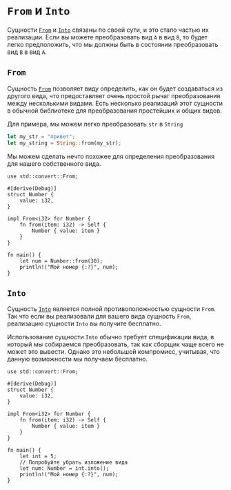 # `From` и `Into`

Сущности [`From`](https://doc.rust-lang.org/std/convert/trait.From.html) и [`Into`](https://doc.rust-lang.org/std/convert/trait.Into.html) связаны по своей сути, и это стало частью их реализации. Если вы можете преобразовать вид `А` в вид `В`, то будет легко предположить, что мы должны быть в состоянии преобразовать вид `В` в вид `А`.

## `From`

Сущность [`From`](https://doc.rust-lang.org/std/convert/trait.From.html) позволяет виду определить, как он будет создаваться из другого вида, что предоставляет очень простой рычаг преобразования между несколькими видами. Есть несколько реализаций этот сущности в обычной библиотеке для преобразования простейших и общих видов.

Для примера, мы можем легко преобразовать `str` в `String`

```rust
let my_str = "привет";
let my_string = String::from(my_str);
```

Мы можем сделать нечто похожее для определения преобразования для нашего собственного вида.

```rust,editable
use std::convert::From;

#[derive(Debug)]
struct Number {
    value: i32,
}

impl From<i32> for Number {
    fn from(item: i32) -> Self {
        Number { value: item }
    }
}

fn main() {
    let num = Number::from(30);
    println!("Мой номер {:?}", num);
}
```

## `Into`

Сущность [`Into`](https://doc.rust-lang.org/std/convert/trait.Into.html) является полной противоположностью сущности `From`. Так что если вы реализовали для вашего вида сущность  `From`, реализацию сущности `Into` вы получите бесплатно.

Использование сущности `Into` обычно требует спецификации вида, в который мы собираемся преобразовать, так как сборщик чаще всего не может это вывести.
Однако это небольшой компромисс, учитывая, что данную возможности мы получаем бесплатно.

```rust,editable
use std::convert::From;

#[derive(Debug)]
struct Number {
    value: i32,
}

impl From<i32> for Number {
    fn from(item: i32) -> Self {
        Number { value: item }
    }
}

fn main() {
    let int = 5;
    // Попробуйте убрать изложение вида
    let num: Number = int.into();
    println!("Мой номер {:?}", num);
}
```
